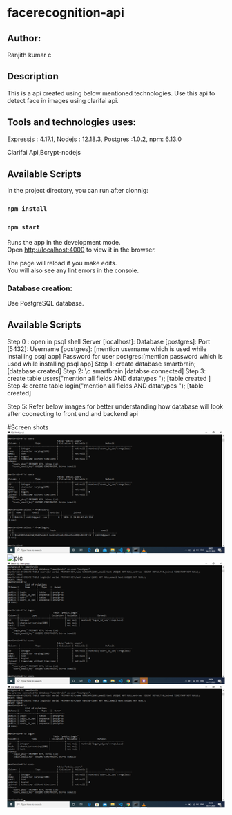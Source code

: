 # facerecognition-api

## Author:
Ranjith kumar c

## Description

This is a api created using below mentioned technologies. Use this api to detect face in images using clarifai api.

## Tools and technologies uses:
Expressjs : 4.17.1, Nodejs : 12.18.3, Postgres :1.0.2, npm: 6.13.0

Clarifai Api,Bcrypt-nodejs

## Available Scripts

In the project directory, you can run after clonnig:

### `npm install`
### `npm start`

Runs the app in the development mode.<br />
Open [http://localhost:4000](http://localhost:4000) to view it in the browser.

The page will reload if you make edits.<br />
You will also see any lint errors in the console.

### Database creation:

Use PostgreSQL database.

## Available Scripts
Step 0 : open in psql shell
Server [localhost]:
Database [postgres]:
Port [5432]:
Username [postgres]: [mention username which is used while installing psql app]
Password for user postgres:[mention password which is used while installing psql app]
Step 1: create database smartbrain;
[database created]
Step 2: \c smartbrain
[databse connected]
Step 3: create table users("mention all fields AND datatypes ");
[table created ]
Step 4: create table login("mention all fields AND datatypes ");
[table created]

Step 5: Refer below images for better understanding how database will look after coonecting to front end and backend api


#Screen shots
![pic](https://github.com/ranjithckumar/facerecognition-api/blob/master/Screen%20shots/Screenshot%20(10).png)
![pic](https://github.com/ranjithckumar/facerecognition-api/blob/master/Screen%20shots/Screenshot%20(12).png)
![pic](https://github.com/ranjithckumar/facerecognition-api/blob/master/Screen%20shots/Screenshot%20(13).png)
![pic](https://github.com/ranjithckumar/facerecognition-api/blob/master/Screen%20shots/Screenshot%20(2).png)

